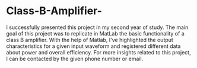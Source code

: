 # Class-B-Amplifier-

I successfully presented this project in my second year of study. The main goal of this project was to
replicate in MatLab the basic functionality of a class B amplifier. With the help of Matlab, I've highlighted
the output characteristics for a given input waveform and registered different data about power and
overall efficiency.
For more insights related to this project, I can be contacted by the given phone number or email.
